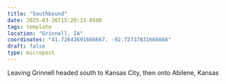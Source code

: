 ```yaml
---
title: "Southbound"
date: 2025-03-26T15:20:13-0500
tags: template
location: "Grinnell, IA"
coordinates: "41.72643691666667, -92.72737831666666"
draft: false
type: micropost
---
```

Leaving Grinnell headed south to Kansas City, then onto Abilene, Kansas
